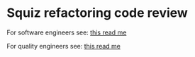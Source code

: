 # Squiz refactoring code review

For software engineers see: [this read me](./README-SE.md)

For quality engineers see: [this read me](./README-QA.md)
